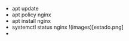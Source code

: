 - apt update
- apt policy nginx
- apt install nginx
- systemctl status nginx
!(images)[estado.png]
- 
